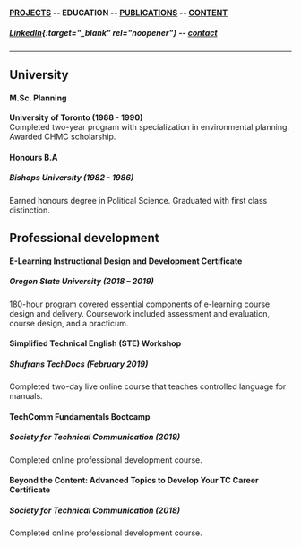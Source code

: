 #### [PROJECTS](https://writingteacher.github.io/rob-whyte) -- EDUCATION -- [PUBLICATIONS](https://writingteacher.github.io/rob-whyte/publications) -- [CONTENT](https://writingteacher.github.io/rob-whyte/content)   
   
##### [LinkedIn](https://www.linkedin.com/in/robwhyte/){:target="_blank" rel="noopener"} -- <a href="mailto:robbusan@yahoo.com">contact</a>   

***   
    
     


## University

#### M.Sc. Planning
**University of Toronto (1988 - 1990)**   
Completed two-year program with specialization in environmental planning.
Awarded CHMC scholarship.   
      
         
#### Honours B.A
##### Bishops University (1982 - 1986)
Earned honours degree in Political Science.
Graduated with first class distinction.   
   
   

## Professional development

#### E-Learning Instructional Design and Development Certificate
##### Oregon State University (2018 – 2019)
180-hour program covered essential components of e-learning course design and delivery. 
Coursework included assessment and evaluation, course design, and a practicum.   
   
       
#### Simplified Technical English (STE) Workshop 
##### Shufrans TechDocs (February 2019)
Completed two-day live online course that teaches controlled language for manuals.   
   
   
#### TechComm Fundamentals Bootcamp
##### Society for Technical Communication (2019)
Completed online professional development course.
   
   
#### Beyond the Content: Advanced Topics to Develop Your TC Career Certificate
##### Society for Technical Communication (2018)
Completed online professional development course.


